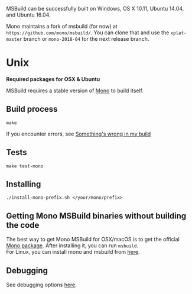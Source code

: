 MSBuild can be successfully built on Windows, OS X 10.11, Ubuntu 14.04, and Ubuntu 16.04.

Mono maintains a fork of msbuild (for now) at `https://github.com/mono/msbuild/`. You can clone that and use the `xplat-master` branch or `mono-2018-04` for the next release branch.

# Unix #

**Required packages for OSX & Ubuntu**

MSBuild requires a stable version of [Mono](http://www.mono-project.com/download/) to build itself.

## Build process ##

```make```

If you encounter errors, see [Something's wrong in my build](Something's-wrong-in-my-build.md)

## Tests ##

```make test-mono```

## Installing ##

`./install-mono-prefix.sh </your/mono/prefix>`

## Getting Mono MSBuild binaries without building the code ##
The best way to get Mono MSBuild for OSX/macOS is to get the official [Mono package](http://www.mono-project.com/download/#download-mac). After installing it, you can run `msbuild`.
<br/>
For Linux, you can install mono and msbuild from [here](http://www.mono-project.com/download/#download-lin).

## Debugging

See debugging options [here](./Building-Testing-and-Debugging-on-Full-Framework-MSBuild.md#Debugging-MSBuild).